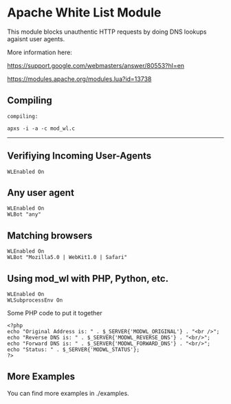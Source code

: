 Apache White List Module
===================================================

This module blocks unauthentic HTTP requests by doing DNS lookups agaisnt user agents.

More information here:

https://support.google.com/webmasters/answer/80553?hl=en

https://modules.apache.org/modules.lua?id=13738


Compiling
------------------------------------

	compiling:

	apxs -i -a -c mod_wl.c

------------------------------------

Verifiying Incoming User-Agents
------------------------------------

	WLEnabled On


Any user agent
-----------------

	WLEnabled On
	WLBot "any"

Matching browsers
------------------

	WLEnabled On
	WLBot "Mozilla5.0 | WebKit1.0 | Safari"

Using mod_wl with PHP, Python, etc.
-----------------------------------

	WLEnabled On
	WLSubprocessEnv On

Some PHP code to put it together
```
<?php
echo "Original Address is: " . $_SERVER{'MODWL_ORIGINAL'} . "<br />";
echo "Reverse DNS is: " . $_SERVER{'MODWL_REVERSE_DNS'} . "<br/>";
echo "Forward DNS is: " . $_SERVER{'MODWL_FORWARD_DNS'} . "<br/>";
echo "Status: " . $_SERVER{'MODWL_STATUS'};
?>
```


More Examples
------------------
You can find more examples in ./examples. 
